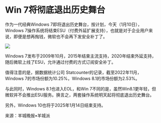 # Win 7将彻底退出历史舞台

作为一代经典Windows 7即将退出历史舞台，按计划，今天（1月10日），Windows
7操作系统将结束ESU（付费外延扩展支持），也就是对于企业用户来说，即便是想再掏钱，微软也不会再下发安全补丁了。

![](https://inews.gtimg.com/newsapp_bt/0/15603019097/1000)

Windows 7发布于2009年10月，2015年结束主流支持，2020年结束外延支持，随后微软上线了ESU，允许通过付费的方式订阅安全补丁。

值得注意的是，据数据统计公司 Statcounter的记录，截至2022年11月，Windows 7的市场份额为10.25%，Windows
8.1的市场份额为2.53%。

与此同时，Windows 8.1也进入EOL，和Win
7不同的是，虽然Win8.1更年轻，但微软并不会推出ESU服务。换言之，两套操作系统明天起将彻底退出历史舞台。

另外，Windows 10也将于2025年1月14日结束支持。

来源：羊城晚报•羊城派

